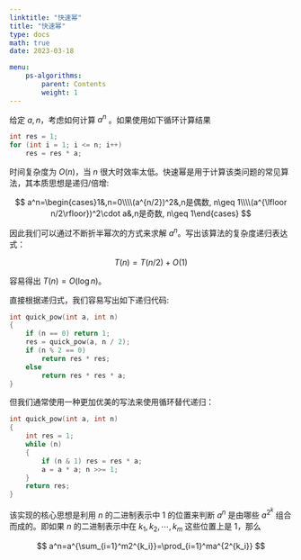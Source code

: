 ```yaml
---
linktitle: "快速幂"
title: "快速幂"
type: docs
math: true
date: 2023-03-18

menu:
    ps-algorithms:
        parent: Contents
        weight: 1
---
```


给定 $a,n$，考虑如何计算 $a^n$ 。如果使用如下循环计算结果

```c++
int res = 1;
for (int i = 1; i <= n; i++)
    res = res * a;
```

时间复杂度为 $O(n)$，当 $n$ 很大时效率太低。快速幂是用于计算该类问题的常见算法，其本质思想是递归/倍增:

$$
a^n=\begin{cases}1&,n=0\\\\(a^{n/2})^2&,n是偶数, n\geq 1\\\\(a^{\lfloor n/2\rfloor})^2\cdot a&,n是奇数, n\geq 1\end{cases}
$$

因此我们可以通过不断折半幂次的方式来求解 $a^n$。写出该算法的复杂度递归表达式：

$$
T(n)=T(n/2)+O(1)
$$

容易得出 $T(n)=O(\log n)$。

直接根据递归式，我们容易写出如下递归代码:

```c++
int quick_pow(int a, int n)
{
    if (n == 0) return 1;
    res = quick_pow(a, n / 2);
    if (n % 2 == 0)
        return res * res;
    else
        return res * res * a;
}
```

但我们通常使用一种更加优美的写法来使用循环替代递归：

```c++
int quick_pow(int a, int n)
{
    int res = 1;
    while (n)
    {
        if (n & 1) res = res * a;
        a = a * a; n >>= 1;
    }
    return res;
}
```

该实现的核心思想是利用 $n$ 的二进制表示中 1 的位置来判断 $a^n$ 是由哪些 $a^{2^k}$ 组合而成的。即如果 $n$ 的二进制表示中在 $k_1,k_2,\cdots, k_m$ 这些位置上是 1，那么

$$
a^n=a^{\sum_{i=1}^m2^{k_i}}=\prod_{i=1}^ma^{2^{k_i}}
$$